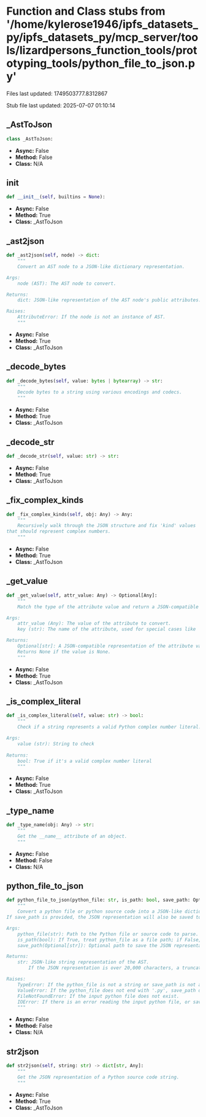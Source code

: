 # Function and Class stubs from '/home/kylerose1946/ipfs_datasets_py/ipfs_datasets_py/mcp_server/tools/lizardpersons_function_tools/prototyping_tools/python_file_to_json.py'

Files last updated: 1749503777.8312867

Stub file last updated: 2025-07-07 01:10:14

## _AstToJson

```python
class _AstToJson:
```
* **Async:** False
* **Method:** False
* **Class:** N/A

## __init__

```python
def __init__(self, builtins = None):
```
* **Async:** False
* **Method:** True
* **Class:** _AstToJson

## _ast2json

```python
def _ast2json(self, node) -> dict:
    """
    Convert an AST node to a JSON-like dictionary representation.

Args:
    node (AST): The AST node to convert.

Returns:
    dict: JSON-like representation of the AST node's public attributes.

Raises:
    AttributeError: If the node is not an instance of AST.
    """
```
* **Async:** False
* **Method:** True
* **Class:** _AstToJson

## _decode_bytes

```python
def _decode_bytes(self, value: bytes | bytearray) -> str:
    """
    Decode bytes to a string using various encodings and codecs.
    """
```
* **Async:** False
* **Method:** True
* **Class:** _AstToJson

## _decode_str

```python
def _decode_str(self, value: str) -> str:
```
* **Async:** False
* **Method:** True
* **Class:** _AstToJson

## _fix_complex_kinds

```python
def _fix_complex_kinds(self, obj: Any) -> Any:
    """
    Recursively walk through the JSON structure and fix 'kind' values 
that should represent complex numbers.
    """
```
* **Async:** False
* **Method:** True
* **Class:** _AstToJson

## _get_value

```python
def _get_value(self, attr_value: Any) -> Optional[Any]:
    """
    Match the type of the attribute value and return a JSON-compatible representation.

Args:
    attr_value (Any): The value of the attribute to convert.
    key (str): The name of the attribute, used for special cases like 'kind'.

Returns:
    Optional[str]: A JSON-compatible representation of the attribute value.
    Returns None if the value is None.
    """
```
* **Async:** False
* **Method:** True
* **Class:** _AstToJson

## _is_complex_literal

```python
def _is_complex_literal(self, value: str) -> bool:
    """
    Check if a string represents a valid Python complex number literal.

Args:
    value (str): String to check
    
Returns:
    bool: True if it's a valid complex number literal
    """
```
* **Async:** False
* **Method:** True
* **Class:** _AstToJson

## _type_name

```python
def _type_name(obj: Any) -> str:
    """
    Get the __name__ attribute of an object.
    """
```
* **Async:** False
* **Method:** False
* **Class:** N/A

## python_file_to_json

```python
def python_file_to_json(python_file: str, is_path: bool, save_path: Optional[str] = None) -> str:
    """
    Convert a python file or python source code into a JSON-like dictionary representation.
If save_path is provided, the JSON representation will also be saved to that path.

Args:
    python_file(str): Path to the Python file or source code to parse.
    is_path(bool): If True, treat python_file as a file path; if False, treat it as file content.
    save_path(Optional[str]): Optional path to save the JSON representation to a json file.

Returns:
    str: JSON-like string representation of the AST. 
        If the JSON representation is over 20,000 characters, a truncated string of the first 19,000 characters is returned.

Raises:
    TypeError: If the python_file is not a string or save_path is not a string.
    ValueError: If the python_file does not end with '.py', save_path does not end with '.json', or if there's a failure converting the file string.
    FileNotFoundError: If the input python file does not exist.
    IOError: If there is an error reading the input python file, or saving the JSON to the specified path.
    """
```
* **Async:** False
* **Method:** False
* **Class:** N/A

## str2json

```python
def str2json(self, string: str) -> dict[str, Any]:
    """
    Get the JSON representation of a Python source code string.
    """
```
* **Async:** False
* **Method:** True
* **Class:** _AstToJson
